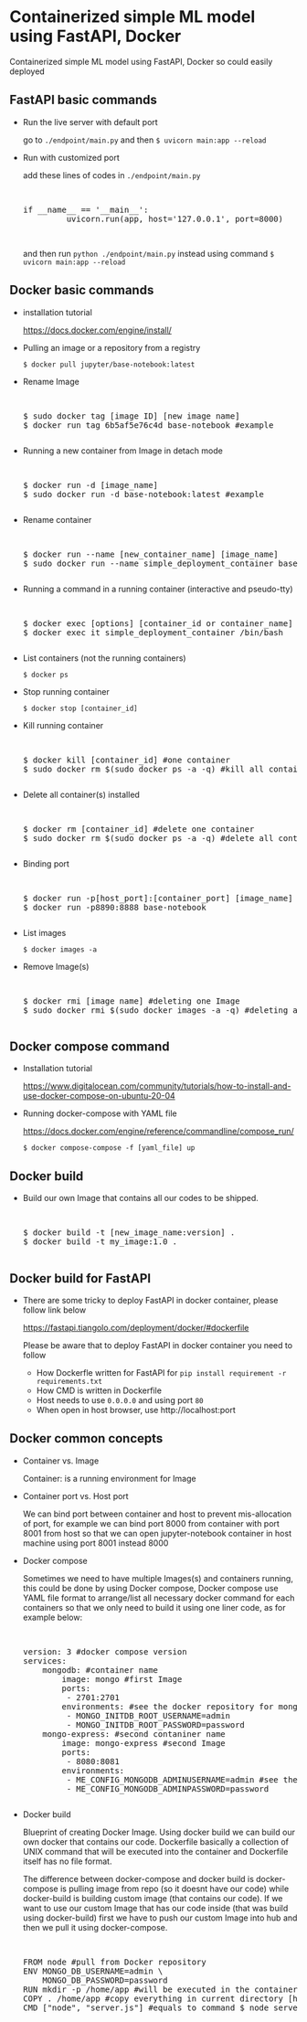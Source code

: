 # Containerized simple ML model using FastAPI, Docker
Containerized simple ML model using FastAPI, Docker so could easily deployed

FastAPI basic commands
-----

 - Run the live server with default port
 
   go to `./endpoint/main.py` and then `$ uvicorn main:app --reload` 
   
 - Run with customized port
 
   add these lines of codes in `./endpoint/main.py`
   
   <pre><p>
   if __name__ == '__main__':
            uvicorn.run(app, host='127.0.0.1', port=8000)
    </p></pre>
    
   and then run `python ./endpoint/main.py` instead using command `$ uvicorn main:app --reload`
   
Docker basic commands
--------------------

- installation tutorial
  
  https://docs.docker.com/engine/install/
  
- Pulling an image or a repository from a registry

  `$ docker pull jupyter/base-notebook:latest`
  
- Rename Image

  <pre><p>
  $ sudo docker tag [image ID] [new image name]
  $ docker run tag 6b5af5e76c4d base-notebook #example
  </p></pre>
  
- Running a new container from Image in detach mode

  <pre><p>
  $ docker run -d [image_name]
  $ sudo docker run -d base-notebook:latest #example
  </p></pre>
  
- Rename container

  <pre><p>
  $ docker run --name [new_container_name] [image_name]
  $ sudo docker run --name simple_deployment_container base-notebook #example
  </p></pre>
  
- Running a command in a running container (interactive and pseudo-tty)

  <pre><p>
  $ docker exec [options] [container_id or container_name] [command]
  $ docker exec it simple_deployment_container /bin/bash
  </p></pre>
  
- List containers (not the running containers)

  `$ docker ps`
  
- Stop running container

  `$ docker stop [container_id]`
  
- Kill running container

  <pre><p>
  $ docker kill [container_id] #one container
  $ sudo docker rm $(sudo docker ps -a -q) #kill all containers
  </p></pre>
  
- Delete all container(s) installed

  <pre><p>
  $ docker rm [container_id] #delete one container
  $ sudo docker rm $(sudo docker ps -a -q) #delete all containers
  </p></pre>
  
- Binding port

  <pre><p>
  $ docker run -p[host_port]:[container_port] [image_name]
  $ docker run -p8890:8888 base-notebook
  </p></pre>
  
- List images

  `$ docker images -a`
  
- Remove Image(s)

  <pre><p>
  $ docker rmi [image name] #deleting one Image
  $ sudo docker rmi $(sudo docker images -a -q) #deleting all Images
  </p></pre>
  
Docker compose command
--------

- Installation tutorial

  https://www.digitalocean.com/community/tutorials/how-to-install-and-use-docker-compose-on-ubuntu-20-04
  
- Running docker-compose with YAML file

  https://docs.docker.com/engine/reference/commandline/compose_run/

  `$ docker compose-compose -f [yaml_file] up`
  
Docker build
-------

- Build our own Image that contains all our codes to be shipped.

  <pre><p>
  $ docker build -t [new_image_name:version] .
  $ docker build -t my_image:1.0 .
  </p></pre>
  
Docker build for FastAPI
-----

- There are some tricky to deploy FastAPI in docker container, please follow link below

   https://fastapi.tiangolo.com/deployment/docker/#dockerfile
   
   Please be aware that to deploy FastAPI in docker container you need to follow
   
   - How Dockerfle written for FastAPI for `pip install requirement -r requirements.txt`
   - How CMD is written in Dockerfile
   - Host needs to use `0.0.0.0` and using port `80`
   - When open in host browser, use http://localhost:port

  
Docker common concepts
-----------

- Container vs. Image

  Container: is a running environment for Image
  
- Container port vs. Host port

  We can bind port between container and host to prevent mis-allocation of port, for example we can bind port 8000 from container with port 8001 from host so that we can open jupyter-notebook container in host machine using port 8001 instead 8000
  
- Docker compose

  Sometimes we need to have multiple Images(s) and containers running, this could be done by using Docker compose, Docker compose use YAML file format to arrange/list all necessary docker command for each containers so that we only need to build it using one liner code, as for example below:
  
  <pre><p>
  version: 3 #docker compose version
  services:
      mongodb: #container name
          image: mongo #first Image
          ports:
           - 2701:2701
          environments: #see the docker repository for mongodb to see environment for this Image
           - MONGO_INITDB_ROOT_USERNAME=admin
           - MONGO_INITDB_ROOT_PASSWORD=password
      mongo-express: #second contaniner name
          image: mongo-express #second Image
          ports:
           - 8080:8081
          environments:
           - ME_CONFIG_MONGODB_ADMINUSERNAME=admin #see the docker repository for mongo-express to see environment for this Image
           - ME_CONFIG_MONGODB_ADMINPASSWORD=password
  </p></pre>
  
- Docker build

  Blueprint of creating Docker Image. Using docker build we can build our own docker that contains our code. Dockerfile basically a collection of UNIX command that will be executed into the container and Dockerfile itself has no file format.
  
  The difference between docker-compose and docker build is docker-compose is pulling image from repo (so it doesnt have our code) while docker-build is building custom image (that contains our code). If we want to use our custom Image that has our code inside (that was build using docker-build) first we have to push our custom Image into hub and then we pull it using docker-compose. 
  
  <pre><p>
  FROM node #pull from Docker repository
  ENV MONGO_DB_USERNAME=admin \
      MONGO_DB_PASSWORD=password
  RUN mkdir -p /home/app #will be executed in the container
  COPY . /home/app #copy everything in current directory [host] into /home/app directory [container]
  CMD ["node", "server.js"] #equals to command $ node server.js which is JS file that copied from previous step
  </p></pre>
